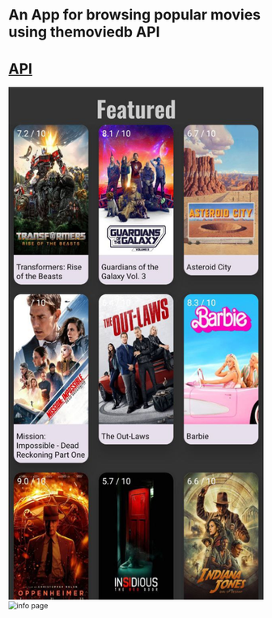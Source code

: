 # An App for browsing popular movies using themoviedb API
[API](https://developers.themoviedb.org/3/getting-started/introduction)
=================
![main page](./images/main_page.jpg)
![info page](./images/info_page.jpg)
